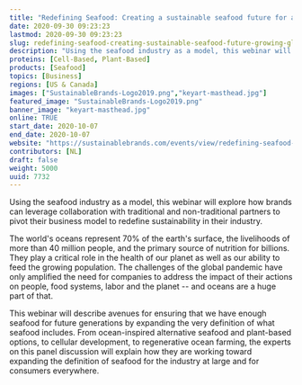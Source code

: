```yaml
---
title: "Redefining Seafood: Creating a sustainable seafood future for a growing global population"
date: 2020-09-30 09:23:23
lastmod: 2020-09-30 09:23:23
slug: redefining-seafood-creating-sustainable-seafood-future-growing-global-population
description: "Using the seafood industry as a model, this webinar will explore how brands can leverage collaboration with traditional and non-traditional partners to pivot their business model to redefine sustainability in their industry."
proteins: [Cell-Based, Plant-Based]
products: [Seafood]
topics: [Business]
regions: [US & Canada]
images: ["SustainableBrands-Logo2019.png","keyart-masthead.jpg"]
featured_image: "SustainableBrands-Logo2019.png"
banner_image: "keyart-masthead.jpg"
online: TRUE
start_date: 2020-10-07
end_date: 2020-10-07
website: "https://sustainablebrands.com/events/view/redefining-seafood-creating-a-sustainable-seafood-future-for-a-growing-global-population"
contributors: [NL]
draft: false
weight: 5000
uuid: 7732
---
```

Using the seafood industry as a model, this webinar will explore how
brands can leverage collaboration with traditional and non-traditional
partners to pivot their business model to redefine sustainability in
their industry.

The world's oceans represent 70% of the earth's surface, the livelihoods
of more than 40 million people, and the primary source of nutrition for
billions. They play a critical role in the health of our planet as well
as our ability to feed the growing population. The challenges of the
global pandemic have only amplified the need for companies to address
the impact of their actions on people, food systems, labor and the
planet -- and oceans are a huge part of that.

This webinar will describe avenues for ensuring that we have enough
seafood for future generations by expanding the very definition of what
seafood includes. From ocean-inspired alternative seafood and
plant-based options, to cellular development, to regenerative ocean
farming, the experts on this panel discussion will explain how they are
working toward expanding the definition of seafood for the industry at
large and for consumers everywhere.
